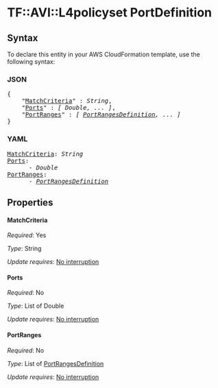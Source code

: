 # TF::AVI::L4policyset PortDefinition

## Syntax

To declare this entity in your AWS CloudFormation template, use the following syntax:

### JSON

<pre>
{
    "<a href="#matchcriteria" title="MatchCriteria">MatchCriteria</a>" : <i>String</i>,
    "<a href="#ports" title="Ports">Ports</a>" : <i>[ Double, ... ]</i>,
    "<a href="#portranges" title="PortRanges">PortRanges</a>" : <i>[ <a href="portrangesdefinition.md">PortRangesDefinition</a>, ... ]</i>
}
</pre>

### YAML

<pre>
<a href="#matchcriteria" title="MatchCriteria">MatchCriteria</a>: <i>String</i>
<a href="#ports" title="Ports">Ports</a>: <i>
      - Double</i>
<a href="#portranges" title="PortRanges">PortRanges</a>: <i>
      - <a href="portrangesdefinition.md">PortRangesDefinition</a></i>
</pre>

## Properties

#### MatchCriteria

_Required_: Yes

_Type_: String

_Update requires_: [No interruption](https://docs.aws.amazon.com/AWSCloudFormation/latest/UserGuide/using-cfn-updating-stacks-update-behaviors.html#update-no-interrupt)

#### Ports

_Required_: No

_Type_: List of Double

_Update requires_: [No interruption](https://docs.aws.amazon.com/AWSCloudFormation/latest/UserGuide/using-cfn-updating-stacks-update-behaviors.html#update-no-interrupt)

#### PortRanges

_Required_: No

_Type_: List of <a href="portrangesdefinition.md">PortRangesDefinition</a>

_Update requires_: [No interruption](https://docs.aws.amazon.com/AWSCloudFormation/latest/UserGuide/using-cfn-updating-stacks-update-behaviors.html#update-no-interrupt)

